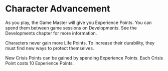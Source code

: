 # Character Advancement

As you play, the Game Master will give you Experience Points. You can spend them between game sessions on Developments. See the Developments chapter for more information.

Characters never gain more Life Points. To increase their durability, they must find new ways to protect themselves.

New Crisis Points can be gained by spending Experience Points. Each Crisis Point costs 10 Experience Points.
